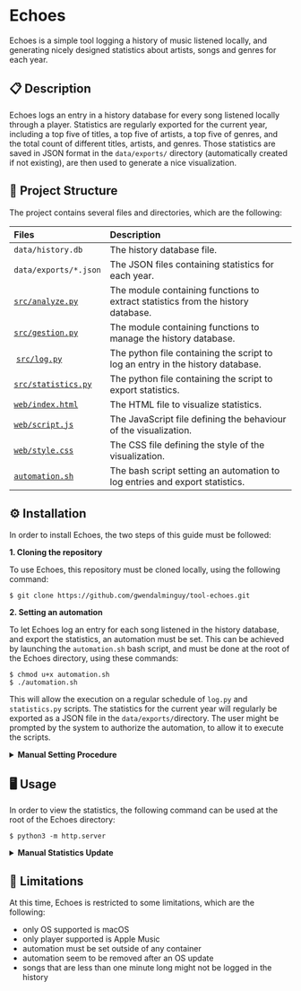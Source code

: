 # Echoes

Echoes is a simple tool logging a history of music listened locally, and generating nicely designed statistics about artists, songs and genres for each year.

## 📋 Description

Echoes logs an entry in a history database for every song listened locally through a player. Statistics are regularly exported for the current year, including a top five of titles, a top five of artists, a top five of genres, and the total count of different titles, artists, and genres. Those statistics are saved in JSON format in the `data/exports/` directory (automatically created if not existing), are then used to generate a nice visualization.

## 📂 Project Structure

The project contains several files and directories, which are the following:

| Files | Description |
| :---- | :---------- |
| `data/history.db` | The history database file. |
| `data/exports/*.json` | The JSON files containing statistics for each year. |
| [`src/analyze.py`](https://github.com/gwendalminguy/tool-echoes/blob/main/src/analyze.py) | The module containing functions to extract statistics from the history database. |
| [`src/gestion.py`](https://github.com/gwendalminguy/tool-echoes/blob/main/src/gestion.py) | The module containing functions to manage the history database. |
| [`src/log.py`](https://github.com/gwendalminguy/tool-echoes/blob/main/src/log.py) | The python file containing the script to log an entry in the history database. |
| [`src/statistics.py`](https://github.com/gwendalminguy/tool-echoes/blob/main/src/statistics.py) | The python file containing the script to export statistics. |
| [`web/index.html`](https://github.com/gwendalminguy/tool-echoes/blob/main/web/index.html) | The HTML file to visualize statistics. |
| [`web/script.js`](https://github.com/gwendalminguy/tool-echoes/blob/main/web/script.js) | The JavaScript file defining the behaviour of the visualization. |
| [`web/style.css`](https://github.com/gwendalminguy/tool-echoes/blob/main/web/style.css) | The CSS file defining the style of the visualization. |
| [`automation.sh`](https://github.com/gwendalminguy/tool-echoes/blob/main/automation.sh) | The bash script setting an automation to log entries and export statistics. |

## ⚙️ Installation

In order to install Echoes, the two steps of this guide must be followed:

**1. Cloning the repository**

To use Echoes, this repository must be cloned locally, using the following command:

```
$ git clone https://github.com/gwendalminguy/tool-echoes.git
```

**2. Setting an automation**

To let Echoes log an entry for each song listened in the history database, and export the statistics, an automation must be set. This can be achieved by launching the `automation.sh` bash script, and must be done at the root of the Echoes directory, using these commands:

```
$ chmod u+x automation.sh
$ ./automation.sh
```

This will allow the execution on a regular schedule of `log.py` and `statistics.py` scripts. The statistics for the current year will regularly be exported as a JSON file in the `data/exports/`directory. The user might be prompted by the system to authorize the automation, to allow it to execute the scripts.

<details>
	<summary><b>Manual Setting Procedure</b></summary>
<br>
If desired, this can also be achieved manually, using the `Crontab` utility (pre-installed on macOS), as follows:

```
$ crontab -e
```

This will invoke a text editor, in which the following lines must be written (paths must be changed to match the locations of python3, of `src/log.py` and of `src/statistics.py` files):

```
* * * * * <path/to/python3> <path/to/tool-echoes/src/log.py>
* * * * 0 <path/to/python3> <path/to/tool-echoes/src/statistics.py>
```
</details>

## 🖥️ Usage

In order to view the statistics, the following command can be used at the root of the Echoes directory:

```
$ python3 -m http.server
```

<details>
	<summary><b>Manual Statistics Update</b></summary>
<br>
Although the statistics are updated automatically every hour, this can be achieved manually using the following command:

```
$ ./src/statistics.py [-y <year>]
```

### Year:

If desired, the script can be launched to export statistics for any previous year (as long as the history database contains matching entries). The desired year can then be chosen by calling it as a command-line argument with **-y** or **--year**, followed by the year itself.
</details>

## 🚫 Limitations

At this time, Echoes is restricted to some limitations, which are the following:

- only OS supported is macOS
- only player supported is Apple Music
- automation must be set outside of any container
- automation seem to be removed after an OS update
- songs that are less than one minute long might not be logged in the history
